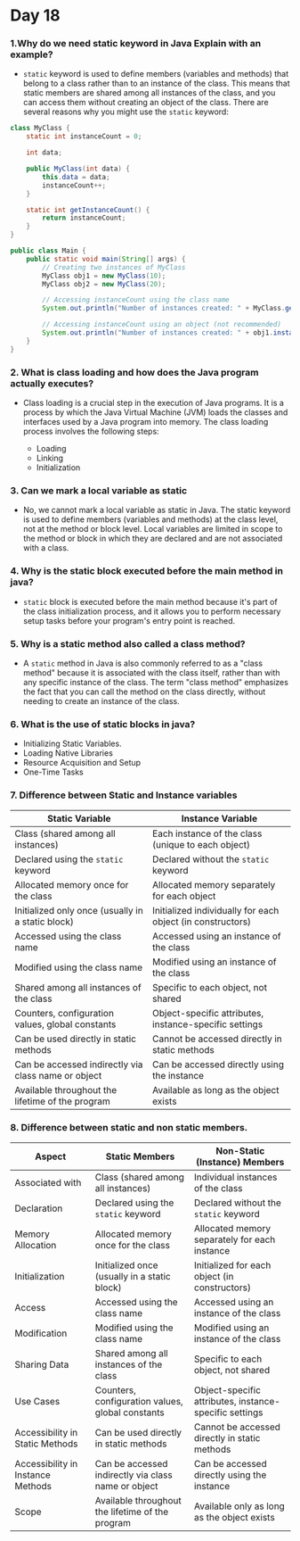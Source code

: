 # Day 18

### 1.Why do we need static keyword in Java Explain with an example?
-  `static` keyword is used to define members (variables and methods) that belong to a class rather than to an instance of the class. This means that static members are shared among all instances of the class, and you can access them without creating an object of the class. There are several reasons why you might use the `static` keyword:
```java
class MyClass {
    static int instanceCount = 0;

    int data;

    public MyClass(int data) {
        this.data = data;
        instanceCount++;
    }

    static int getInstanceCount() {
        return instanceCount;
    }
}

public class Main {
    public static void main(String[] args) {
        // Creating two instances of MyClass
        MyClass obj1 = new MyClass(10);
        MyClass obj2 = new MyClass(20);

        // Accessing instanceCount using the class name
        System.out.println("Number of instances created: " + MyClass.getInstanceCount()); // Output: 2

        // Accessing instanceCount using an object (not recommended)
        System.out.println("Number of instances created: " + obj1.instanceCount); // Output: 2
    }
}
```

### 2. What is class loading and how does the Java program actually executes?
- Class loading is a crucial step in the execution of Java programs. It is a process by which the Java Virtual Machine (JVM) loads the classes and interfaces used by a Java program into memory. The class loading process involves the following steps:

    - Loading
    - Linking
    - Initialization

### 3. Can we mark a local variable as static
- No, we cannot mark a local variable as static in Java. The static keyword is used to define members (variables and methods) at the class level, not at the method or block level. Local variables are limited in scope to the method or block in which they are declared and are not associated with a class.

### 4. Why is the static block executed before the main method in java?
- `static` block is executed before the main method because it's part of the class initialization process, and it allows you to perform necessary setup tasks before your program's entry point is reached.
### 5. Why is a static method also called a class method?
- A `static` method in Java is also commonly referred to as a "class method" because it is associated with the class itself, rather than with any specific instance of the class. The term "class method" emphasizes the fact that you can call the method on the class directly, without needing to create an instance of the class.

### 6. What is the use of static blocks in java? 
- Initializing Static Variables.
- Loading Native Libraries
- Resource Acquisition and Setup
- One-Time Tasks
### 7. Difference between Static and Instance variables 
| Static Variable                                       | Instance Variable                                         |
|------------------------------------------------------|------------------------------------------------------------|
| Class (shared among all instances)                   | Each instance of the class (unique to each object)       |
| Declared using the `static` keyword                  | Declared without the `static` keyword                     |
| Allocated memory once for the class                  | Allocated memory separately for each object              |
| Initialized only once (usually in a static block)     | Initialized individually for each object (in constructors) |
| Accessed using the class name                         | Accessed using an instance of the class                   |
| Modified using the class name                        | Modified using an instance of the class                   |
| Shared among all instances of the class               | Specific to each object, not shared                      |
| Counters, configuration values, global constants     | Object-specific attributes, instance-specific settings    |
| Can be used directly in static methods               | Cannot be accessed directly in static methods              |
| Can be accessed indirectly via class name or object | Can be accessed directly using the instance              |
| Available throughout the lifetime of the program    | Available as long as the object exists                   |

### 8. Difference between static and non static members.
| Aspect                              | Static Members                         | Non-Static (Instance) Members         |
|-------------------------------------|----------------------------------------|----------------------------------------|
| Associated with                      | Class (shared among all instances)     | Individual instances of the class     |
| Declaration                           | Declared using the `static` keyword    | Declared without the `static` keyword |
| Memory Allocation                     | Allocated memory once for the class    | Allocated memory separately for each instance |
| Initialization                        | Initialized once (usually in a static block) | Initialized for each object (in constructors) |
| Access                                | Accessed using the class name          | Accessed using an instance of the class |
| Modification                          | Modified using the class name         | Modified using an instance of the class |
| Sharing Data                          | Shared among all instances of the class | Specific to each object, not shared |
| Use Cases                             | Counters, configuration values, global constants | Object-specific attributes, instance-specific settings |
| Accessibility in Static Methods       | Can be used directly in static methods | Cannot be accessed directly in static methods |
| Accessibility in Instance Methods     | Can be accessed indirectly via class name or object | Can be accessed directly using the instance |
| Scope                                 | Available throughout the lifetime of the program | Available only as long as the object exists |

